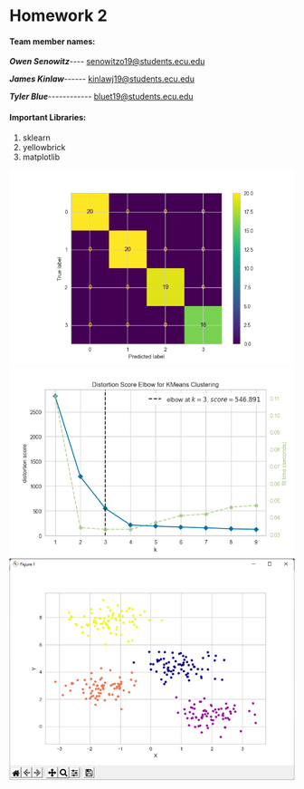 # Homework 2

#### **Team member names:**

**_Owen Senowitz_**----
senowitzo19@students.ecu.edu

**_James Kinlaw_**------
kinlawj19@students.ecu.edu

**_Tyler Blue_**------------
bluet19@students.ecu.edu

#### **Important Libraries:**

1. sklearn
2. yellowbrick
3. matplotlib

![](confusionMatrix.png)
![](elbow.png)
![](scatterPlot.png)
